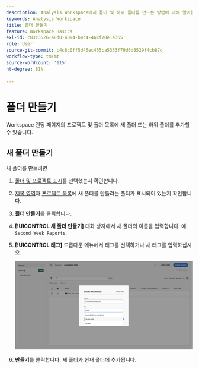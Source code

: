 ```yaml
---
description: Analysis Workspace에서 폴더 및 하위 폴더를 만드는 방법에 대해 알아봅니다.
keywords: Analysis Workspace
title: 폴더 만들기
feature: Workspace Basics
exl-id: c83c3526-a8d0-4094-b4c4-46cf70e1a365
role: User
source-git-commit: c4c8c0ff5d46ec455ca5333f79d6d8529f4cb87d
workflow-type: tm+mt
source-wordcount: '115'
ht-degree: 81%

---
```


# 폴더 만들기

Workspace 랜딩 페이지의 프로젝트 및 폴더 목록에 새 폴더 또는 하위 폴더를 추가할 수 있습니다.

## 새 폴더 만들기

새 폴더를 만들려면

1. [폴더 및 프로젝트 표시](/help/analysis-workspace/build-workspace-project/freeform-overview.md#show-selector)를 선택했는지 확인합니다.

1. [제목 영역](/help/analysis-workspace/build-workspace-project/freeform-overview.md#title-area)과 [프로젝트 목록](/help/analysis-workspace/build-workspace-project/freeform-overview.md#project-list)에 새 폴더를 만들려는 폴더가 표시되어 있는지 확인합니다.

1. **폴더 만들기**&#x200B;를 클릭합니다.

1. **[!UICONTROL 새 폴더 만들기]** 대화 상자에서 새 폴더의 이름을 입력합니다. 예: `Second Week Reports`.

1. **[!UICONTROL 태그]** 드롭다운 메뉴에서 태그를 선택하거나 새 태그를 입력하십시오.

   ![Create new folder](../assets/create-new-folder.png)

1. **만들기**를 클릭합니다.
새 폴더가 현재 폴더에 추가됩니다.
